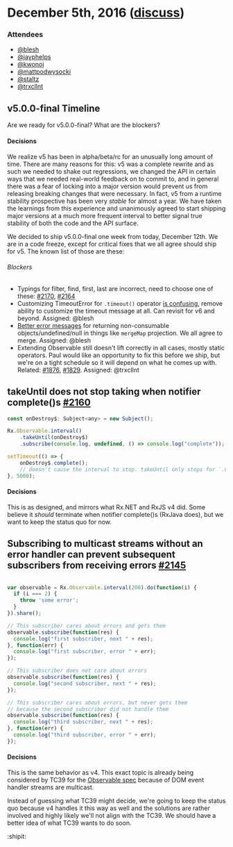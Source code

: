 # December 5th, 2016 ([discuss](https://github.com/ReactiveX/rxjs-core-notes/pull/5))

### Attendees

* [@blesh](https://github.com/blesh)
* [@jayphelps](https://github.com/jayphelps])
* [@kwonoj](https://github.com/kwonoj)
* [@mattpodwysocki](https://github.com/mattpodwysocki)
* [@staltz](https://github.com/staltz])
* [@trxcllnt](https://github.com/trxcllnt])

## v5.0.0-final Timeline

Are we ready for v5.0.0-final? What are the blockers?

#### Decisions

We realize v5 has been in alpha/beta/rc for an unusually long amount of time. There are many reasons for this: v5 was a complete rewrite and as such we needed to shake out regressions, we changed the API in certain ways that we needed real-world feedback on to commit to, and in general there was a fear of locking into a major version would prevent us from releasing breaking changes that were necessary. In fact, v5 from a runtime stability prospective has been very _stable_ for almost a year. We have taken the learnings from this experience and unanimously agreed to start shipping major versions at a much more frequent interval to better signal true stability of both the code and the API surface.

We decided to ship v5.0.0-final one week from today, December 12th. We are in a code freeze, except for critical fixes that we all agree should ship for v5. The known list of those are these:

###### Blockers

* Typings for filter, find, first, last are incorrect, need to choose one of these: [#2170](https://github.com/ReactiveX/rxjs/pull/2170), [#2164](https://github.com/ReactiveX/rxjs/pull/2164)
* Customizing TimeoutError for `.timeout()` operator [is confusing](https://github.com/ReactiveX/rxjs/pull/2141), remove ability to customize the timeout message at all. Can revisit for v6 and beyond. Assigned: @blesh
* [Better error messages](https://github.com/ReactiveX/rxjs/pull/2152) for returning non-consumable objects/undefined/null in things like `mergeMap` projection. We all agree to merge. Assigned: @blesh
* Extending Observable still doesn't lift correctly in all cases, mostly static operators. Paul would like an opportunity to fix this before we ship, but we're on a tight schedule so it will depend on what he comes up with. Related: [#1876](https://github.com/ReactiveX/rxjs/issues/1876), [#1829](https://github.com/ReactiveX/rxjs/issues/1829). Assigned: @trxcllnt

## takeUntil does not stop taking when notifier complete()s [#2160](https://github.com/ReactiveX/rxjs/issues/2160)


```js
const onDestroy$: Subject<any> = new Subject();

Rx.Observable.interval()
    .takeUntil(onDestroy$)
    .subscribe(console.log, undefined, () => console.log("complete"));

setTimeout(() => {
    onDestroy$.complete();
    // doesn't cause the interval to stop. takeUntil only stops for `.next()`, not `.complete()`
}, 5000);
```

#### Decisions

This is as designed, and mirrors what Rx.NET and RxJS v4 did. Some believe it _should_ terminate when notifier complete()s (RxJava does), but we want to keep the status quo for now.

## Subscribing to multicast streams without an error handler can prevent subsequent subscribers from receiving errors [#2145](https://github.com/ReactiveX/rxjs/issues/2145)

```js

var observable = Rx.Observable.interval(200).do(function(i) {
  if (i === 2) {
    throw 'some error';
  }
}).share();

// This subscriber cares about errors and gets them
observable.subscribe(function(res) {
  console.log("first subscriber, next " + res);
}, function(err) {
  console.log("first subscriber, error " + err);
});

// This subscriber does not care about errors
observable.subscribe(function(res) {
  console.log("second subscriber, next " + res);
});

// This subscriber cares about errors, but never gets them
// because the second subscriber did not handle them
observable.subscribe(function(res) {
  console.log("third subscriber, next " + res);
}, function(err) {
  console.log("third subscriber, error " + err);
});
```

#### Decisions

This is the same behavior as v4. This exact topic is already being considered by TC39 for the [Observable spec](https://github.com/tc39/proposal-observable) because of DOM event handler streams are multicast.

Instead of guessing what TC39 might decide, we're going to keep the status quo because v4 handles it this way as well and the solutions are rather involved and highly likely we'll not align with the TC39. We should have a better idea of what TC39 wants to do soon.

:shipit:
